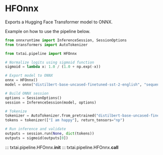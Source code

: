 # HFOnnx

Exports a Hugging Face Transformer model to ONNX.

Example on how to use the pipeline below.

```python
from onnxruntime import InferenceSession, SessionOptions
from transformers import AutoTokenizer

from txtai.pipeline import HFOnnx

# Normalize logits using sigmoid function
sigmoid = lambda x: 1.0 / (1.0 + np.exp(-x))

# Export model to ONNX
onnx = HFOnnx()
model = onnx("distilbert-base-uncased-finetuned-sst-2-english", "sequence-classification", "model.onnx", True)

# Build ONNX session
options = SessionOptions()
session = InferenceSession(model, options)

# Tokenize
tokenizer = AutoTokenizer.from_pretrained("distilbert-base-uncased-finetuned-sst-2-english")
tokens = tokenizer(["I am happy"], return_tensors="np")

# Run inference and validate
outputs = session.run(None, dict(tokens))
outputs = sigmoid(outputs[0])
```

::: txtai.pipeline.HFOnnx.__init__
::: txtai.pipeline.HFOnnx.__call__
